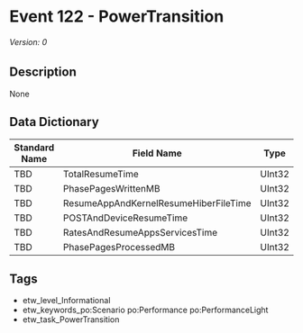 # Event 122 - PowerTransition
###### Version: 0

## Description
None

## Data Dictionary
|Standard Name|Field Name|Type|Description|Sample Value|
|---|---|---|---|---|
|TBD|TotalResumeTime|UInt32|None|`None`|
|TBD|PhasePagesWrittenMB|UInt32|None|`None`|
|TBD|ResumeAppAndKernelResumeHiberFileTime|UInt32|None|`None`|
|TBD|POSTAndDeviceResumeTime|UInt32|None|`None`|
|TBD|RatesAndResumeAppsServicesTime|UInt32|None|`None`|
|TBD|PhasePagesProcessedMB|UInt32|None|`None`|

## Tags
* etw_level_Informational
* etw_keywords_po:Scenario po:Performance po:PerformanceLight
* etw_task_PowerTransition